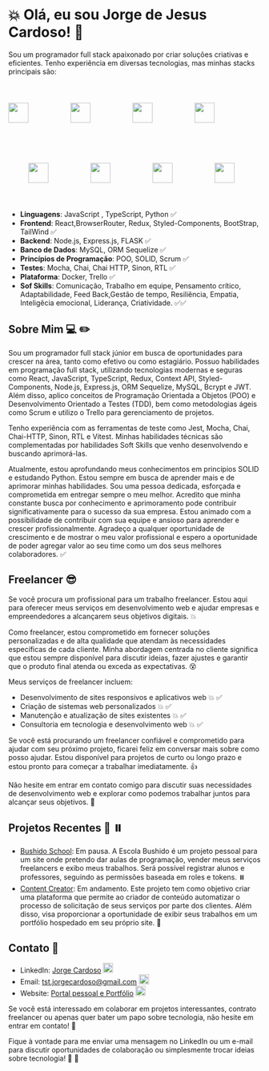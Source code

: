 # 💥 Olá, eu sou Jorge de Jesus Cardoso! 👋

Sou um programador full stack apaixonado por criar soluções criativas e eficientes. Tenho experiência em diversas tecnologias, mas minhas stacks principais são:

<img src="https://cdn3.iconfinder.com/data/icons/logos-and-brands-adobe/512/267_Python-512.png" style="width: 40px; heigth: 40px; margin-right: 40px" />      <img src="https://cdn.iconscout.com/icon/free/png-256/free-typescript-1174965.png?f=webp" style="width: 40px; heigth: 40px; margin: 40px" />      <img src="https://icons.veryicon.com/png/o/business/vscode-program-item-icon/javascript-3.png" style="width: 40px; heigth: 40px; margin: 40px" />      <img src="https://cdn.iconscout.com/icon/free/png-256/free-react-1-282599.png?f=webp" style="width: 40px; heigth: 40px; margin: 40px" />      <img src="https://static-00.iconduck.com/assets.00/node-js-icon-454x512-nztofx17.png" style="width: 40px; heigth: 40px; margin: 40px" />      <img src="https://ih1.redbubble.net/image.438908244.6144/bg,f8f8f8-flat,750x,075,f-pad,750x1000,f8f8f8.u2.jpg" style="width: 40px; heigth: 40px; margin: 40px" />      <img src="https://cdn-icons-png.flaticon.com/512/919/919836.png" style="width: 40px; heigth: 40px; margin: 40px" />      <img src="https://open-telemetry.github.io/opentelemetry-sqlcommenter/images/sequelize-logo.png" style="width: 40px; heigth: 40px; margin: 40px" />

- **Linguagens**: JavaScript , TypeScript, Python ✅
- **Frontend**: React,BrowserRouter, Redux, Styled-Components, BootStrap, TailWind ✅
- **Backend**: Node.js, Express.js, FLASK ✅
- **Banco de Dados**: MySQL, ORM Sequelize ✅
- **Princípios de Programação**: POO, SOLID, Scrum ✅
- **Testes**: Mocha, Chai, Chai HTTP, Sinon, RTL ✅
- **Plataforma**: Docker, Trello ✅
- **Sof Skills**: Comunicação, Trabalho em equipe, Pensamento crítico, Adaptabilidade, Feed Back,Gestão de tempo, Resiliẽncia, Empatia, Inteligẽcia emocional, Liderança, Criatividade. ✅✅

## Sobre Mim 💻 ✏️

Sou um programador full stack júnior em busca de oportunidades para crescer na área, tanto como efetivo ou como estagiário. Possuo habilidades em programação full stack, utilizando tecnologias modernas e seguras como React, JavaScript, TypeScript, Redux, Context API, Styled-Components, Node.js, Express.js, ORM Sequelize, MySQL, Bcrypt e JWT. Além disso, aplico conceitos de Programação Orientada a Objetos (POO) e Desenvolvimento Orientado a Testes (TDD), bem como metodologias ágeis como Scrum e utilizo o Trello para gerenciamento de projetos.

Tenho experiência com as ferramentas de teste como Jest, Mocha, Chai, Chai-HTTP, Sinon, RTL e Vitest. Minhas habilidades técnicas são complementadas por habilidades Soft Skills que venho desenvolvendo e buscando aprimorá-las.

Atualmente, estou aprofundando meus conhecimentos em princípios SOLID e estudando Python. Estou sempre em busca de aprender mais e de aprimorar minhas habilidades. Sou uma pessoa dedicada, esforçada e comprometida em entregar sempre o meu melhor. Acredito que minha constante busca por conhecimento e aprimoramento pode contribuir significativamente para o sucesso da sua empresa.
Estou animado com a possibilidade de contribuir com sua equipe e ansioso para aprender e crescer profissionalmente. Agradeço a qualquer oportunidade de crescimento e de mostrar o meu valor profissional e espero a oportunidade de poder agregar valor ao seu time como um dos seus melhores colaboradores. ✅

## Freelancer 😎  

Se vocẽ procura um profissional para um trabalho freelancer. Estou aqui para oferecer meus serviços em desenvolvimento web e ajudar empresas e empreendedores a alcançarem seus objetivos digitais. 💥

Como freelancer, estou comprometido em fornecer soluções personalizadas e de alta qualidade que atendam às necessidades específicas de cada cliente. Minha abordagem centrada no cliente significa que estou sempre disponível para discutir ideias, fazer ajustes e garantir que o produto final atenda ou exceda as expectativas. 😵

Meus serviços de freelancer incluem:

  - Desenvolvimento de sites responsivos e aplicativos web 💥 ✅
  - Criação de sistemas web personalizados 💥 ✅
  - Manutenção e atualização de sites existentes 💥 ✅
  - Consultoria em tecnologia e desenvolvimento web 💥 ✅

Se você está procurando um freelancer confiável e comprometido para ajudar com seu próximo projeto, ficarei feliz em conversar mais sobre como posso ajudar. Estou disponível para projetos de curto ou longo prazo e estou pronto para começar a trabalhar imediatamente. 👍

Não hesite em entrar em contato comigo para discutir suas necessidades de desenvolvimento web e explorar como podemos trabalhar juntos para alcançar seus objetivos. 👊

## Projetos Recentes 🔄 ⏸️

- [Bushido School](https://github.com/jorgejesuscardoso/bushido_high_school):  Em pausa. A Escola Bushido é um projeto pessoal para um site onde pretendo dar aulas de programação, vender meus serviços freelancers e exibo meus trabalhos. Será possível registrar alunos e professores, seguindo as permissões baseada em roles e tokens. ⏸️
- [Content Creator](https://github.com/jorgejesuscardoso/content_creator): Em andamento. Este projeto tem como objetivo criar uma plataforma que permite ao criador de conteúdo automatizar o processo de solicitação de seus serviços por parte dos clientes. Além disso, visa proporcionar a oportunidade de exibir seus trabalhos em um portfólio hospedado em seu próprio site. 🔄

## Contato 📧

- LinkedIn: [Jorge Cardoso](https://www.linkedin.com/in/jorgejesuscardoso/)  <img src="https://static-00.iconduck.com/assets.00/linkedin-icon-1024x1024-net2o24e.png" style="width: 20px; heigth: 20px" />
- Email: tst.jorgecardoso@gmail.com <img src="https://logowik.com/content/uploads/images/gmail-new-icon5198.jpg" style="width: 20px; heigth: 20px" />
- Website: [Portal pessoal e Portfólio](https://cndev.netlify.app/) <img src="https://cdn-icons-png.flaticon.com/512/5602/5602732.png" style="width: 20px; heigth: 20px" />

Se você está interessado em colaborar em projetos interessantes, contrato freelancer ou apenas quer bater um papo sobre tecnologia, não hesite em entrar em contato! 🚀

Fique à vontade para me enviar uma mensagem no LinkedIn ou um e-mail para discutir oportunidades de colaboração ou simplesmente trocar ideias sobre tecnologia! 🚀 👊
